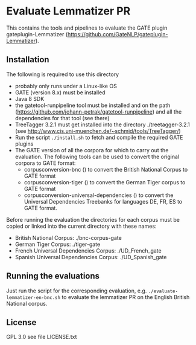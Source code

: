 # Evaluate Lemmatizer PR

This contains the tools and pipelines to evaluate the GATE plugin 
gateplugin-Lemmatizer (https://github.com/GateNLP/gateplugin-Lemmatizer).

## Installation

The following is required to use this directory
* probably only runs under a Linux-like OS
* GATE (version 8.x) must be installed
* Java 8 SDK
* the gatetool-runpipeline tool must be installed and on the path
  (https://github.com/johann-petrak/gatetool-runpipeline)
  and all the dependencies for that tool (see there)
* TreeTagger 3.2.1 must get installed into the directory ./treetagger-3.2.1
  (see http://www.cis.uni-muenchen.de/~schmid/tools/TreeTagger/)
* Run the script `./install.sh` to fetch and compile the required GATE plugins
* The GATE version of all the corpora for which to carry out the evaluation. The following 
  tools can be used to convert the original corpora to GATE format:
  * corpusconversion-bnc () to convert the British National Corpus to GATE format
  * corpusconversion-tiger () to convert the German Tiger corpus to GATE format
  * corpusconversion-universal-dependencies () to convert the Universal Dependencies Treebanks for
    languages DE, FR, ES to GATE format.

Before running the evaluation the directories for each corpus must be copied or linked into the 
current directory with these names:
* British National Corpus: ./bnc-corpus-gate
* German Tiger Corpus: ./tiger-gate
* French Universal Dependencies Corpus: ./UD_French_gate
* Spanish Universal Dependencies Corpus: ./UD_Spanish_gate

## Running the evaluations

Just run the script for the corresponding evaluation, e.g. `./evaluate-lemmatizer-en-bnc.sh` to
evaluate the lemmatizer PR on the English British National corpus.

## License

GPL 3.0 see file LICENSE.txt
